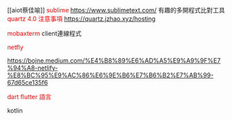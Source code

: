 
[[aiot蔡佳喻]]
<font color=red>sublime</font>
https://www.sublimetext.com/
有趣的多開程式比對工具
<font color = red>quartz 4.0 注意事項</font>
https://quartz.jzhao.xyz/hosting


<font color = red>mobaxterm</font>
client連線程式

<font color = red>netfly</font>

https://bojne.medium.com/%E4%B8%89%E6%AD%A5%E9%A9%9F%E7%94%A8-netlify-%E8%BC%95%E9%AC%86%E6%9E%B6%E7%B6%B2%E7%AB%99-67d65ce135f6

<font color = red>dart  flutter 語言</font>

kotlin
